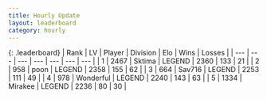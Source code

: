 ```yaml
---
title: Hourly Update
layout: leaderboard
category: hourly
---
```


{: .leaderboard}
| Rank | LV | Player | Division | Elo | Wins | Losses |
| --- | --- | --- | --- | --- | --- | --- |
| <span data-change="0">1</span> | 2467 | <span title="ID: 353063">Sktima</span> | LEGEND | <span data-change="0">2360</span> | <span data-change="0">133</span> | <span data-change="0">21</span> |
| <span data-change="0">2</span> | 958 | <span title="ID: 540690">poon</span> | LEGEND | <span data-change="0">2358</span> | <span data-change="0">155</span> | <span data-change="0">62</span> |
| <span data-change="0">3</span> | 664 | <span title="ID: 556277">Sav716</span> | LEGEND | <span data-change="0">2253</span> | <span data-change="0">111</span> | <span data-change="0">49</span> |
| <span data-change="0">4</span> | 978 | <span title="ID: 692745">Wonderful</span> | LEGEND | <span data-change="0">2240</span> | <span data-change="0">143</span> | <span data-change="0">63</span> |
| <span data-change="0">5</span> | 1334 | <span title="ID: 416373">Mirakee</span> | LEGEND | <span data-change="0">2236</span> | <span data-change="0">80</span> | <span data-change="0">30</span> |